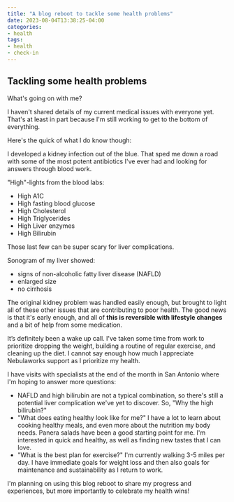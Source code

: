 ```yaml
---
title: "A blog reboot to tackle some health problems"
date: 2023-08-04T13:38:25-04:00
categories:
- health
tags:
- health 
- check-in
---
```


## Tackling some health problems

What's going on with me?

I haven't shared details of my current medical issues with everyone yet.  That's at least in part because I'm still working to get to the bottom of everything.

Here's the quick of what I do know though:

I developed a kidney infection out of the blue.  That sped me down a road with some of the most potent antibiotics I've ever had and looking for answers through blood work.

"High"-lights from the blood labs:
- High A1C
- High fasting blood glucose
- High Cholesterol
- High Triglycerides
- High Liver enzymes
- High Bilirubin

Those last few can be super scary for liver complications.

Sonogram of my liver showed:
- signs of non-alcoholic fatty liver disease (NAFLD)
- enlarged size
- no cirrhosis

The original kidney problem was handled easily enough, but brought to light all of these other issues that are contributing to poor health.  The good news is that it's early enough, and all of **this is reversible with lifestyle changes** and a bit of help from some medication.

It’s definitely been a wake up call.  I've taken some time from work to prioritize dropping the weight, building a routine of regular exercise, and cleaning up the diet.  I cannot say enough how much I appreciate Nebulaworks support as I prioritize my health.

I have visits with specialists at the end of the month in San Antonio where I'm hoping to answer more questions:

- NAFLD and high bilirubin are not a typical combination, so there's still a potential liver complication we've yet to discover.  So, "Why the high bilirubin?"
- "What does eating healthy look like for me?"  I have a lot to learn about cooking healthy meals, and even more about the nutrition my body needs.  Panera salads have been a good starting point for me.  I'm interested in quick and healthy, as well as finding new tastes that I can love.
- "What is the best plan for exercise?"  I'm currently walking 3-5 miles per day.  I have immediate goals for weight loss and then also goals for maintenance and sustainability as I return to work.

I'm planning on using this blog reboot to share my progress and experiences, but  more importantly to celebrate my health wins!
